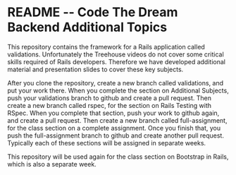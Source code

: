 # README -- Code The Dream Backend Additional Topics

This repository contains the framework for a Rails application called validations. Unfortunately the Treehouse videos do not cover some critical
skills required of Rails developers.  Therefore we have developed additional material and presentation slides to cover these key subjects.

After you clone the repository, create a new branch called validations, and put your work there.  When you complete the section on Additional Subjects,
push your validations branch to github and create a pull request.  Then create a new branch called rspec, for the section on Rails Testing with RSpec.
When you complete that section, push your work to github again, and create a pull request.  Then create a new branch called full-assignment, for the
class section on a complete assignment.  Once you finish that, you push the full-assignment branch to github and create another pull request.  Typically each
of these sections will be assigned in separate weeks.

This repository will be used again for the class section on Bootstrap in Rails, which is also
a separate week.
